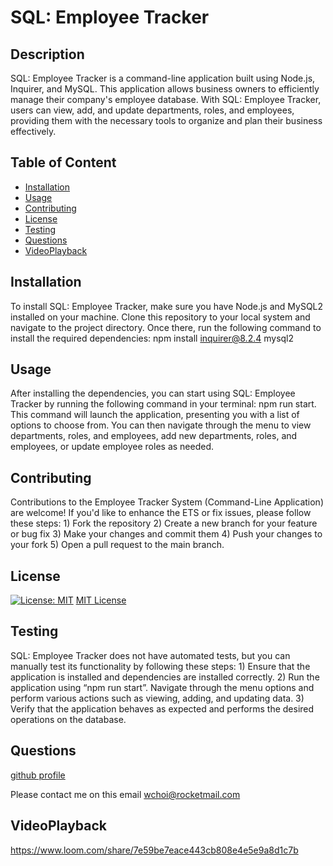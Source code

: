 # SQL: Employee Tracker

## Description

SQL: Employee Tracker is a command-line application built using Node.js, Inquirer, and MySQL. This application allows business owners to efficiently manage their company's employee database. With SQL: Employee Tracker, users can view, add, and update departments, roles, and employees, providing them with the necessary tools to organize and plan their business effectively.

## Table of Content

- [Installation](#installation)
- [Usage](#usage)
- [Contributing](#contributing)
- [License](#license)
- [Testing](#testing)
- [Questions](#questions)
- [VideoPlayback](#VideoPlayback)

## Installation

To install SQL: Employee Tracker, make sure you have Node.js and MySQL2 installed on your machine. Clone this repository to your local system and navigate to the project directory. Once there, run the following command to install the required dependencies: npm install inquirer@8.2.4 mysql2

## Usage

After installing the dependencies, you can start using SQL: Employee Tracker by running the following command in your terminal: npm run start. This command will launch the application, presenting you with a list of options to choose from. You can then navigate through the menu to view departments, roles, and employees, add new departments, roles, and employees, or update employee roles as needed.

## Contributing

Contributions to the Employee Tracker System (Command-Line Application) are welcome! If you'd like to enhance the ETS or fix issues, please follow these steps: 1) Fork the repository 2) Create a new branch for your feature or bug fix 3) Make your changes and commit them 4) Push your changes to your fork 5) Open a pull request to the main branch.

## License

[![License: MIT](https://img.shields.io/badge/License-MIT-yellow.svg)](https://opensource.org/licenses/MIT)
[MIT License](https://opensource.org/licenses/MIT)

## Testing

SQL: Employee Tracker does not have automated tests, but you can manually test its functionality by following these steps: 1) Ensure that the application is installed and dependencies are installed correctly. 2) Run the application using “npm run start”. Navigate through the menu options and perform various actions such as viewing, adding, and updating data. 3) Verify that the application behaves as expected and performs the desired operations on the database.

## Questions

[github profile](https://github.com/wchoi888)

Please contact me on this email wchoi@rocketmail.com

## VideoPlayback

https://www.loom.com/share/7e59be7eace443cb808e4e5e9a8d1c7b
